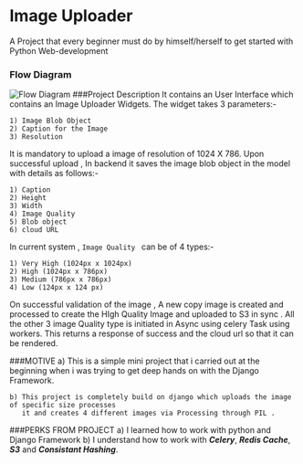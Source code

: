 # Image  Uploader
A Project that every beginner must do by himself/herself to get started with Python Web-development

### Flow Diagram 
![Flow Diagram](https://github.com/Samrat002/ImageUploader/flow_diagram.png) 
###Project Description
It contains an User Interface which contains an Image Uploader Widgets. The widget takes 3 parameters:-
    
    1) Image Blob Object
    2) Caption for the Image
    3) Resolution
    
It is mandatory to upload a image of resolution of 1024 X 786.
Upon successful upload , In backend it saves the image blob object in the model with details as follows:-

    1) Caption
    2) Height
    3) Width
    4) Image Quality 
    5) Blob object
    6) cloud URL
    
In current system , ``Image Quality `` can be of 4 types:-
    
    1) Very High (1024px x 1024px)
    2) High (1024px x 786px)
    3) Medium (786px x 786px)
    4) Low (124px x 124 px)
    
On successful validation of the image , A new copy image is created and processed to create the HIgh Quality Image
and uploaded to S3 in sync .
All the other 3 image Quality type is initiated in Async using celery Task using workers. 
This returns a response of success and the cloud url so that it can be rendered. 



###MOTIVE
    a) This is a simple mini project that i carried out at the beginning when i was trying to get deep hands on with the Django
       Framework.
       
    b) This project is completely build on django which uploads the image of specific size processes 
       it and creates 4 different images via Processing through PIL .

###PERKS FROM PROJECT 
    a) I learned how to work with python and Django Framework
    b) I understand how to work with ***Celery***,  ***Redis Cache***, ***S3*** and ***Consistant Hashing***.
    
